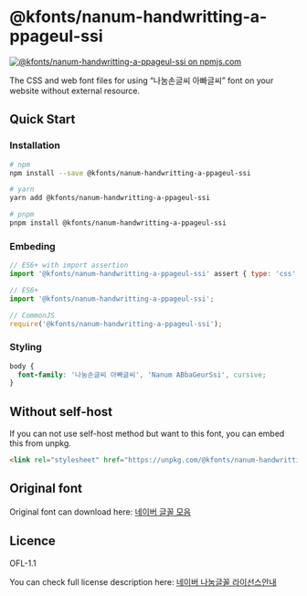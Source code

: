 # @kfonts/nanum-handwritting-a-ppageul-ssi

[![@kfonts/nanum-handwritting-a-ppageul-ssi on npmjs.com](https://img.shields.io/npm/v/%40kfonts%2Fnanum-handwritting-a-ppageul-ssi)](https://www.npmjs.com/package/@kfonts/nanum-handwritting-a-ppageul-ssi)

The CSS and web font files for using &OpenCurlyDoubleQuote;나눔손글씨 아빠글씨&CloseCurlyDoubleQuote; font on your website without external resource.

## Quick Start

### Installation

```sh
# npm
npm install --save @kfonts/nanum-handwritting-a-ppageul-ssi

# yarn
yarn add @kfonts/nanum-handwritting-a-ppageul-ssi

# pnpm
pnpm install @kfonts/nanum-handwritting-a-ppageul-ssi
```

### Embeding

```js
// ES6+ with import assertion
import '@kfonts/nanum-handwritting-a-ppageul-ssi' assert { type: 'css' };

// ES6+
import '@kfonts/nanum-handwritting-a-ppageul-ssi';

// CommonJS
require('@kfonts/nanum-handwritting-a-ppageul-ssi');
```

### Styling

```css
body {
  font-family: '나눔손글씨 아빠글씨', 'Nanum ABbaGeurSsi', cursive;
}
```

## Without self-host

If you can not use self-host method but want to this font, you can embed this from unpkg.

```html
<link rel="stylesheet" href="https://unpkg.com/@kfonts/nanum-handwritting-a-ppageul-ssi/index.css" />
```

## Original font

Original font can download here: [네이버 글꼴 모음](https://hangeul.naver.com/font)

## Licence

OFL-1.1

You can check full license description here: [네이버 나눔글꼴 라이선스안내](https://help.naver.com/service/30016/contents/18088?osType=PC&lang=ko)
